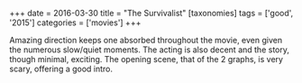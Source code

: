 +++
date = 2016-03-30
title = "The Survivalist"
[taxonomies]
tags = ['good', '2015']
categories = ['movies']
+++

Amazing direction keeps one absorbed throughout the movie, even given
the numerous slow/quiet moments. The acting is also decent and the
story, though minimal, exciting. The opening scene, that of the 2
graphs, is very scary, offering a good intro.
